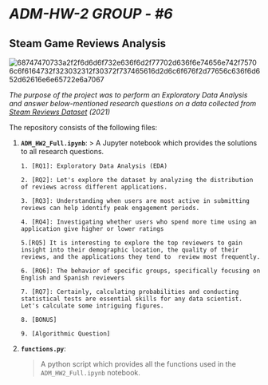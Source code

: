 
# *ADM-HW-2*   *GROUP - #6*

## Steam Game Reviews Analysis

![68747470733a2f2f6d6d6f732e636f6d2f77702d636f6e74656e742f75706c6f6164732f323032312f30372f737465616d2d6c6f676f2d77656c636f6d652d62616e6e65722e6a7067](https://github.com/user-attachments/assets/ed80a61c-d593-4608-abfa-c43eb4258c5a)

*The purpose of the project was to perform an Exploratory Data Analysis and answer below-mentioned research questions on a data collected from [Steam Reviews Dataset](https://www.kaggle.com/datasets/najzeko/steam-reviews-2021) (2021)* 

The repository consists of the following files:
1. __`ADM_HW2_Full.ipynb`__:
       > A Jupyter notebook which provides the solutions to all research questions.

       1. [RQ1]: Exploratory Data Analysis (EDA) 

       2. [RQ2]: Let's explore the dataset by analyzing the distribution of reviews across different applications.

       3. [RQ3]: Understanding when users are most active in submitting reviews can help identify peak engagement periods.

       4. [RQ4]: Investigating whether users who spend more time using an application give higher or lower ratings

       5.[RQ5] It is interesting to explore the top reviewers to gain insight into their demographic location, the quality of their reviews, and the applications they tend to  review most frequently.
                                 
       6. [RQ6]: The behavior of specific groups, specifically focusing on English and Spanish reviewers
   
       7. [RQ7]: Certainly, calculating probabilities and conducting statistical tests are essential skills for any data scientist. Let's calculate some intriguing figures.

       8. [BONUS]

       9. [Algorithmic Question]

2. __`functions.py`__:
   > A python script which provides all the functions used in the `ADM_HW2_Full.ipynb` notebook.
 
 

      
  




         
  

  
   
		
